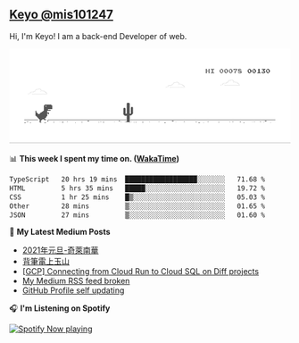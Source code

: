 ## [Keyo @mis101247](https://github.com/mis101247/mis101247.github.io)

Hi, I'm Keyo! I am a back-end Developer of web. 


![image](https://github.com/mis101247/mis101247/blob/master/dino.gif)

📊 **This week I spent my time on. ([WakaTime](https://wakatime.com/@66242878-3a41-446c-852d-cafde411a834))**
<!--START_SECTION:waka-->
```text
TypeScript   20 hrs 19 mins  ██████████████████░░░░░░░   71.68 % 
HTML         5 hrs 35 mins   █████░░░░░░░░░░░░░░░░░░░░   19.72 % 
CSS          1 hr 25 mins    █▒░░░░░░░░░░░░░░░░░░░░░░░   05.03 % 
Other        28 mins         ▒░░░░░░░░░░░░░░░░░░░░░░░░   01.65 % 
JSON         27 mins         ▒░░░░░░░░░░░░░░░░░░░░░░░░   01.60 % 
```
<!--END_SECTION:waka-->

📕 **My Latest Medium Posts**

<!-- BLOG-POST-LIST:START -->
- [2021年元旦-奇萊南華](https://medium.com/mis101247/2021%E5%B9%B4%E5%85%83%E6%97%A6-%E5%A5%87%E8%90%8A%E5%8D%97%E8%8F%AF-6168f2d92ef3?source=rss-1d2d8876197b------2)
- [背筆電上玉山](https://medium.com/mis101247/%E8%83%8C%E7%AD%86%E9%9B%BB%E4%B8%8A%E7%8E%89%E5%B1%B1-94f2d99f2e2b?source=rss-1d2d8876197b------2)
- [[GCP] Connecting from Cloud Run to Cloud SQL on Diff projects](https://medium.com/mis101247/gcp-connecting-from-cloud-run-to-cloud-sql-on-diff-projects-c0919bd5bd7f?source=rss-1d2d8876197b------2)
- [My Medium RSS feed broken](https://medium.com/mis101247/my-medium-rss-feed-broken-9061e73ac2b7?source=rss-1d2d8876197b------2)
- [GitHub Profile self updating](https://medium.com/mis101247/github-profile-self-updating-1dcef3f35744?source=rss-1d2d8876197b------2)
<!-- BLOG-POST-LIST:END -->

🎧 **I'm Listening on Spotify**

[<img src="https://spotify-now-playing-nu.vercel.app/api/spotify-playing" alt="Spotify Now playing" width="50%" />](https://open.spotify.com/user/21dqdh3gswmbyofjbihypdqba)
